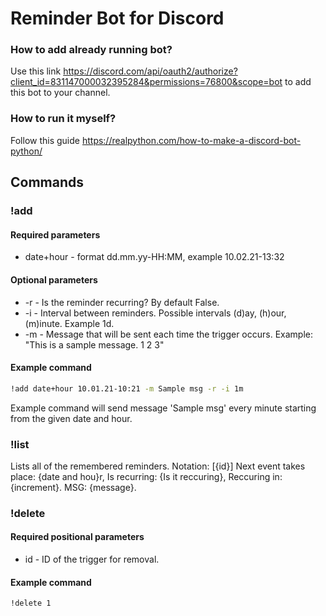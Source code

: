 # Reminder Bot for Discord
### How to add already running bot?
Use this link https://discord.com/api/oauth2/authorize?client_id=831147000032395284&permissions=76800&scope=bot to add this bot to your channel.
### How to run it myself?
Follow this guide https://realpython.com/how-to-make-a-discord-bot-python/
## Commands
### !add
#### Required parameters
* date+hour - format dd.mm.yy-HH:MM, example 10.02.21-13:32 
#### Optional parameters
* -r - Is the reminder recurring? By default False.
* -i - Interval between reminders. Possible intervals (d)ay, (h)our, (m)inute. Example 1d.
* -m - Message that will be sent each time the trigger occurs. Example: "This is a sample message. 1 2 3"
#### Example command
```bash
!add date+hour 10.01.21-10:21 -m Sample msg -r -i 1m
```
Example command will send message 'Sample msg' every minute starting from the given date and hour.
### !list
Lists all of the remembered reminders. Notation:
[{id}] Next event takes place: {date and hou}r, Is recurring: {Is it reccuring}, Reccuring in: {increment}.
MSG: {message}.
### !delete
#### Required positional parameters
* id - ID of the trigger for removal.
#### Example command
```bash
!delete 1
```
